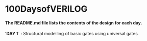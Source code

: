 # 100DaysofVERILOG

#### The README.md file lists the contents of the design for each day.

'**DAY 1**' : Structural modelling of basic gates using universal gates
